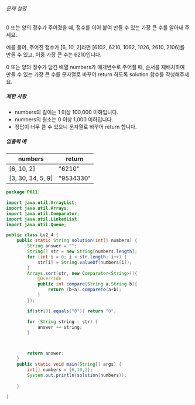 ###### 문제 설명

0 또는 양의 정수가 주어졌을 때, 정수를 이어 붙여 만들 수 있는 가장 큰 수를 알아내 주세요.

예를 들어, 주어진 정수가 [6, 10, 2]라면 [6102, 6210, 1062, 1026, 2610, 2106]를 만들 수 있고, 이중 가장 큰 수는 6210입니다.

0 또는 양의 정수가 담긴 배열 numbers가 매개변수로 주어질 때, 순서를 재배치하여 만들 수 있는 가장 큰 수를 문자열로 바꾸어 return 하도록 solution 함수를 작성해주세요.

##### 제한 사항

- numbers의 길이는 1 이상 100,000 이하입니다.
- numbers의 원소는 0 이상 1,000 이하입니다.
- 정답이 너무 클 수 있으니 문자열로 바꾸어 return 합니다.

##### 입출력 예

| numbers           | return    |
| ----------------- | --------- |
| [6, 10, 2]        | "6210"    |
| [3, 30, 34, 5, 9] | "9534330" |



```java
package P011;

import java.util.ArrayList;
import java.util.Arrays;
import java.util.Comparator;
import java.util.LinkedList;
import java.util.Queue;

public class Lv2_4 {
    public static String solution(int[] numbers) {
        String answer = "";
        String[] str = new String[numbers.length];
        for (int i = 0; i < str.length; i++) {
            str[i] = String.valueOf(numbers[i]);
        }
        Arrays.sort(str, new Comparator<String>(){
            @Override
            public int compare(String a,String b){
                return (b+a).compareTo(a+b);
            }
        });

        if(str[0].equals("0")) return "0";

        for (String string : str) {
            answer += string;
        }



        return answer;
    }
    public static void main(String[] args) {
        int[] numbers = {6,10,2};
        System.out.println(solution(numbers));
        
    }
    
}

```

